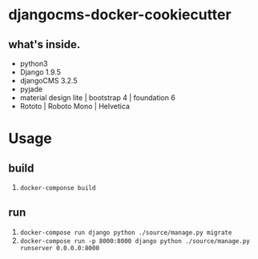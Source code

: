 # djangocms-docker-cookiecutter

## what's inside.
* python3
* Django 1.9.5
* djangoCMS 3.2.5
* pyjade
* material design lite | bootstrap 4 | foundation 6
* Rototo | Roboto Mono | Helvetica

# Usage

## build
1. `docker-componse build`

## run
1. `docker-compose run django python ./source/manage.py migrate`
2. `docker-compose run -p 8000:8000 django python ./source/manage.py runserver 0.0.0.0:8000`
